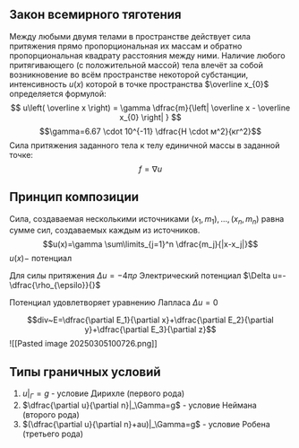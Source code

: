 ## Закон всемирного тяготения
Между любыми двумя телами в пространстве действует сила притяжения прямо пропорциональная их массам и обратно пропорциональная квадрату расстояния между ними.
Наличие любого притягивающего (с положительной массой) тела влечёт за собой возникновение во всём пространстве некоторой субстанции, интенсивность $u(x)$ которой в точке пространства $\overline x_{0}$ определяется формулой:
$$
u\left( \overline x \right) = \gamma \dfrac{m}{\left| \overline x - \overline x_{0} \right| }
$$
$$\gamma=6.67 \cdot 10^{-11} \dfrac{Н \cdot м^2}{кг^2}$$
Сила притяжения заданного тела к телу единичной массы в заданной точке:
$$f=\nabla u$$

## Принцип композиции
Сила, создаваемая несколькими источниками $(x_1, m_1), \ldots, (x_n, m_n)$ равна сумме сил, создаваемых каждым из источников.
$$u(x)=\gamma \sum\limits_{j=1}^n \dfrac{m_j}{|x-x_j|}$$
$u(x)-$ потенциал

Для силы притяжения $\Delta u =-4\pi \rho$
Электрический потенциал $\Delta u=-\dfrac{\rho_{\epsilo}}{}$

Потенциал удовлетворяет уравнению Лапласа $\Delta u=0$

$$div~E=\dfrac{\partial E_1}{\partial x}+\dfrac{\partial E_2}{\partial y}+\dfrac{\partial E_3}{\partial z}$$
![[Pasted image 20250305100726.png]]

## Типы граничных условий
1. $u|_\Gamma = g$ - условие Дирихле (первого рода)
2. $\dfrac{\partial u}{\partial n}|_\Gamma=g$ - условие Неймана (второго рода)
3. $(\dfrac{\partial u}{\partial n}+au)|_\Gamma=g$ - условие Робена (третьего рода)